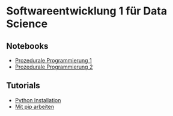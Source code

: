 # Softwareentwicklung 1 für Data Science

## Notebooks

 - [Prozedurale Programmierung 1](notebooks/Prozedurale%20Programmierung%201.ipynb)
 - [Prozedurale Programmierung 2](notebooks/Prozedurale%20Programmierung%202.ipynb)

## Tutorials

 - [Python Installation](docs/python-installation.md)
 - [Mit pip arbeiten](docs/mit-pip-arbeiten.md)
